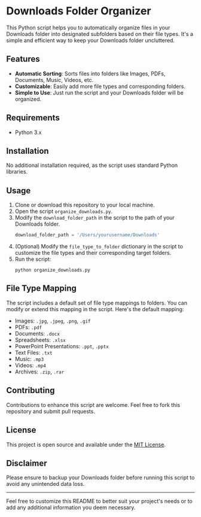 # Downloads Folder Organizer

This Python script helps you to automatically organize files in your Downloads folder into designated subfolders based on their file types. It's a simple and efficient way to keep your Downloads folder uncluttered.

## Features

- **Automatic Sorting**: Sorts files into folders like Images, PDFs, Documents, Music, Videos, etc.
- **Customizable**: Easily add more file types and corresponding folders.
- **Simple to Use**: Just run the script and your Downloads folder will be organized.

## Requirements

- Python 3.x

## Installation

No additional installation required, as the script uses standard Python libraries.

## Usage

1. Clone or download this repository to your local machine.
2. Open the script `organize_downloads.py`.
3. Modify the `download_folder_path` in the script to the path of your Downloads folder. 
   ```python
   download_folder_path = '/Users/yourusername/Downloads'
   ```
4. (Optional) Modify the `file_type_to_folder` dictionary in the script to customize the file types and their corresponding target folders.
5. Run the script:
   ```shell
   python organize_downloads.py
   ```

## File Type Mapping

The script includes a default set of file type mappings to folders. You can modify or extend this mapping in the script. Here's the default mapping:

- Images: `.jpg`, `.jpeg`, `.png`, `.gif`
- PDFs: `.pdf`
- Documents: `.docx`
- Spreadsheets: `.xlsx`
- PowerPoint Presentations: `.ppt`, `.pptx`
- Text Files: `.txt`
- Music: `.mp3`
- Videos: `.mp4`
- Archives: `.zip`, `.rar`

## Contributing

Contributions to enhance this script are welcome. Feel free to fork this repository and submit pull requests.

## License

This project is open source and available under the [MIT License](LICENSE).

## Disclaimer

Please ensure to backup your Downloads folder before running this script to avoid any unintended data loss.

---

Feel free to customize this README to better suit your project's needs or to add any additional information you deem necessary.
